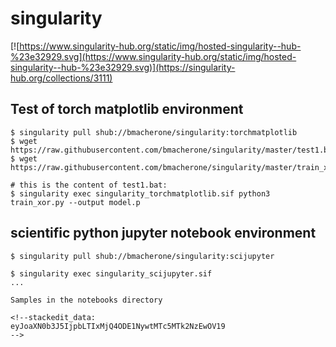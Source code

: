 # singularity

[![https://www.singularity-hub.org/static/img/hosted-singularity--hub-%23e32929.svg](https://www.singularity-hub.org/static/img/hosted-singularity--hub-%23e32929.svg)](https://singularity-hub.org/collections/3111)

## Test of torch matplotlib environment

```
$ singularity pull shub://bmacherone/singularity:torchmatplotlib
$ wget https://raw.githubusercontent.com/bmacherone/singularity/master/test1.bat
$ wget https://raw.githubusercontent.com/bmacherone/singularity/master/train_xor.py

# this is the content of test1.bat:
$ singularity exec singularity_torchmatplotlib.sif python3 train_xor.py --output model.p
```

## scientific python jupyter notebook environment

```
$ singularity pull shub://bmacherone/singularity:scijupyter

$ singularity exec singularity_scijupyter.sif 
...

Samples in the notebooks directory

<!--stackedit_data:
eyJoaXN0b3J5IjpbLTIxMjQ4ODE1NywtMTc5MTk2NzEwOV19
-->
